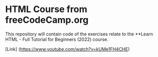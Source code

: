 # HTML Course from freeCodeCamp.org 

This repository will contain code of the exercises relate to the **Learn HTML - Full Tutorial for Beginners (2022) course.

[Link] (https://www.youtube.com/watch?v=kUMe1FH4CHE)

